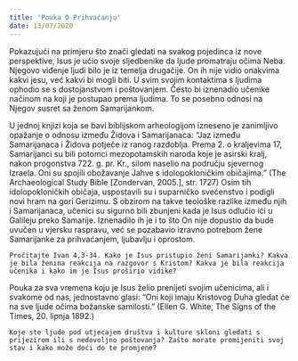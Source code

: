 ```yaml
---
title: 'Pouka O Prihvaćanju'
date: 13/07/2020
---
```


Pokazujući na primjeru što znači gledati na svakog pojedinca iz nove perspektive, Isus je učio svoje sljedbenike da ljude promatraju očima Neba. Njegovo viđenje ljudi bilo je iz temelja drugačije. On ih nije vidio onakvima kakvi jesu, već kakvi bi mogli biti. U svim svojim kontaktima s ljudima ophodio se s dostojanstvom i poštovanjem. Često bi iznenadio učenike načinom na koji je postupao prema ljudima. To se posebno odnosi na Njegov susret sa ženom Samarijankom.

U jednoj knjizi koja se bavi biblijskom arheologijom izneseno je zanimljivo opažanje o odnosu između Židova i Samarijanaca: “Jaz između Samarijanaca i Židova potječe iz ranog razdoblja. Prema 2. o kraljevima 17, Samarijanci su bili potomci mezopotamskih naroda koje je asirski kralj, nakon progonstva 722. g. pr. Kr., silom naselio na području sjevernog Izraela. Oni su spojili obožavanje Jahve s idolopokloničkim običajima.” (The Archaeological Study Bible [Zondervan, 2005.], str. 1727) Osim tih idolopokloničkih običaja, uspostavili su i suparničko svećenstvo i podigli novi hram na gori Gerizimu. S obzirom na takve teološke razlike između njih i Samarijanaca, učenici su sigurno bili zbunjeni kada je Isus odlučio ići u Galileju preko Samarije. Iznenadilo ih je i to što On nije dopustio da bude uvučen u vjersku raspravu, već se pozabavio izravno potrebom žene Samarijanke za prihvaćanjem, ljubavlju i oprostom.

`Pročitajte Ivan 4,3-34. Kako je Isus pristupio ženi Samarijanki? Kakva je bila ženina reakcija na razgovor s Kristom? Kakva je bila reakcija učenika i kako im je Isus proširio vidike?`

Pouka za sva vremena koju je Isus želio prenijeti svojim učenicima, ali i svakome od nas, jednostavno glasi: “Oni koji imaju Kristovog Duha gledat će na sve ljude očima božanske samilosti.” (Ellen G. White, The Signs of the Times, 20. lipnja 1892.)

`Koje ste ljude pod utjecajem društva i kulture skloni gledati s prijezirom ili s nedovoljno poštovanja? Zašto morate promijeniti svoj stav i kako može doći do te promjene?`